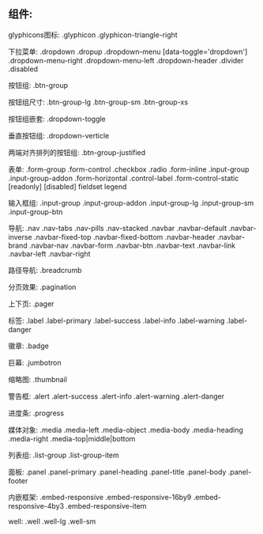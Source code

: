 组件:
--------------------------------------------------
glyphicons图标:
.glyphicon
.glyphicon-triangle-right

下拉菜单:
.dropdown
.dropup
.dropdown-menu
[data-toggle='dropdown']
.dropdown-menu-right
.dropdown-menu-left
.dropdown-header
.divider
.disabled

按钮组:
.btn-group

按钮组尺寸:
.btn-group-lg
.btn-group-sm
.btn-group-xs

按钮组嵌套:
.dropdown-toggle

垂直按钮组:
.dropdown-verticle

两端对齐排列的按钮组:
.btn-group-justified

表单:
.form-group
.form-control
.checkbox
.radio
.form-inline
.input-group
.input-group-addon
.form-horizontal
.control-label
.form-control-static
[readonly]
[disabled]
fieldset
legend

输入框组:
.input-group
.input-group-addon
.input-group-lg
.input-group-sm
.input-group-btn

导航:
.nav
.nav-tabs
.nav-pills
.nav-stacked
.navbar
.navbar-default
.navbar-inverse
.navbar-fixed-top
.navbar-fixed-bottom
.navbar-header
.navbar-brand
.navbar-nav
.navbar-form
.navbar-btn
.navbar-text
.navbar-link
.navbar-left
.navbar-right

路径导航:
.breadcrumb

分页效果:
.pagination

上下页:
.pager

标签:
.label
.label-primary
.label-success
.label-info
.label-warning
.label-danger

徽章:
.badge

巨幕:
.jumbotron

缩略图:
.thumbnail

警告框:
.alert
.alert-success
.alert-info
.alert-warning
.alert-danger

进度条:
.progress

媒体对象:
.media
.media-left
.media-object
.media-body
.media-heading
.media-right
.media-top|middle|bottom

列表组:
.list-group
.list-group-item

面板:
.panel
.panel-primary
.panel-heading
.panel-title
.panel-body
.panel-footer

内嵌框架:
.embed-responsive
.embed-responsive-16by9
.embed-responsive-4by3
.embed-responsive-item

well:
.well
.well-lg
.well-sm